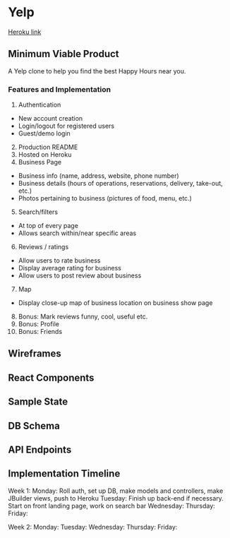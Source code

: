 # Yelp
[Heroku link](www.fakelinkhere.com)

## Minimum Viable Product
A Yelp clone to help you find the best Happy Hours near you.

### Features and Implementation
1. Authentication
  * New account creation
  * Login/logout for registered users
  * Guest/demo login
2. Production README
3. Hosted on Heroku
4. Business Page
  * Business info (name, address, website, phone number)
  * Business details (hours of operations, reservations, delivery, take-out, etc.)
  * Photos pertaining to business (pictures of food, menu, etc.)
5. Search/filters
  * At top of every page
  * Allows search within/near specific areas
6. Reviews / ratings
  * Allow users to rate business
  * Display average rating for business
  * Allow users to post review about business
7. Map
  * Display close-up map of business location on business show page
8. Bonus: Mark reviews funny, cool, useful etc.
9. Bonus: Profile
10. Bonus: Friends

## Wireframes

## React Components

## Sample State

## DB Schema

## API Endpoints

## Implementation Timeline
Week 1:
Monday: Roll auth, set up DB, make models and controllers, make JBuilder views, push to Heroku
Tuesday: Finish up back-end if necessary. Start on front landing page, work on search bar
Wednesday:
Thursday:
Friday:

Week 2:
Monday:
Tuesday:
Wednesday:
Thursday:
Friday:
